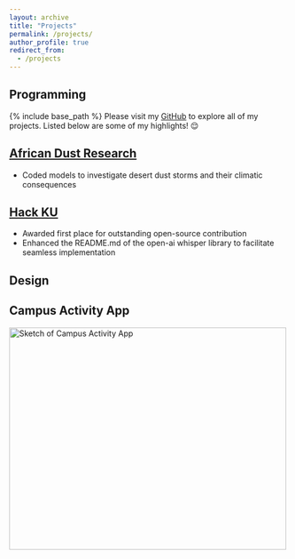 ```yaml
---
layout: archive
title: "Projects"
permalink: /projects/
author_profile: true
redirect_from:
  - /projects
---
```


Programming
-----

{% include base_path %}
Please visit my [GitHub](https://github.com/kwhuber) to explore all of my projects. Listed below are some of my highlights! 😌 

[African Dust Research](https://github.com/kwhuber/African_Dust_Research)
--------
* Coded models to investigate desert dust storms and their climatic consequences

[Hack KU](https://github.com/kwhuber/Hack-KU-2023)
--------
* Awarded first place for outstanding open-source contribution
* Enhanced the README.md of the open-ai whisper library to facilitate seamless implementation

Design
-----
Campus Activity App
--------
<div>
    <img src="/images/campus_sketch.png" alt="Sketch of Campus Activity App" width="500" height="400">
</div>

